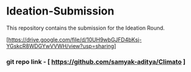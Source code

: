 # Ideation-Submission

This repository contains the submission for the Ideation Round.



[https://drive.google.com/file/d/10UH9wbGJFD4bKsj-YGskcR8WDGYwVVWH/view?usp=sharing]

### git repo link - [ https://github.com/samyak-aditya/Climato ]

